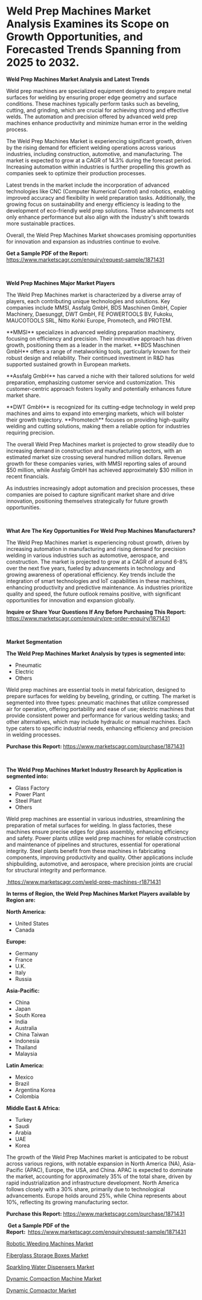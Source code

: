 <p><h1>Weld Prep Machines Market Analysis Examines its Scope on Growth Opportunities, and Forecasted Trends Spanning from 2025 to 2032.</h1></p><p><strong>Weld Prep Machines Market Analysis and Latest Trends</strong></p>
<p><p>Weld prep machines are specialized equipment designed to prepare metal surfaces for welding by ensuring proper edge geometry and surface conditions. These machines typically perform tasks such as beveling, cutting, and grinding, which are crucial for achieving strong and effective welds. The automation and precision offered by advanced weld prep machines enhance productivity and minimize human error in the welding process.</p><p>The Weld Prep Machines Market is experiencing significant growth, driven by the rising demand for efficient welding operations across various industries, including construction, automotive, and manufacturing. The market is expected to grow at a CAGR of 14.3% during the forecast period. Increasing automation within industries is further propelling this growth as companies seek to optimize their production processes. </p><p>Latest trends in the market include the incorporation of advanced technologies like CNC (Computer Numerical Control) and robotics, enabling improved accuracy and flexibility in weld preparation tasks. Additionally, the growing focus on sustainability and energy efficiency is leading to the development of eco-friendly weld prep solutions. These advancements not only enhance performance but also align with the industry's shift towards more sustainable practices. </p><p>Overall, the Weld Prep Machines Market showcases promising opportunities for innovation and expansion as industries continue to evolve.</p></p>
<p><strong>Get a Sample PDF of the Report:&nbsp;</strong> <a href="https://www.marketscagr.com/enquiry/request-sample/1871431?utm_campaign=2004&utm_medium=2&utm_source=Github&utm_content=ia&utm_term=11042025&utm_id=weld-prep-machines">https://www.marketscagr.com/enquiry/request-sample/1871431</a></p>
<p>&nbsp;</p>
<p><strong>Weld Prep Machines Major Market Players</strong></p>
<p><p>The Weld Prep Machines market is characterized by a diverse array of players, each contributing unique technologies and solutions. Key companies include MMSI, Assfalg GmbH, BDS Maschinen GmbH, Copier Machinery, Daesunggt, DWT GmbH, FE POWERTOOLS BV, Fukoku, MAUCOTOOLS SRL, Nitto Kohki Europe, Promotech, and PROTEM.</p><p>**MMSI** specializes in advanced welding preparation machinery, focusing on efficiency and precision. Their innovative approach has driven growth, positioning them as a leader in the market. **BDS Maschinen GmbH** offers a range of metalworking tools, particularly known for their robust design and reliability. Their continued investment in R&D has supported sustained growth in European markets.</p><p>**Assfalg GmbH** has carved a niche with their tailored solutions for weld preparation, emphasizing customer service and customization. This customer-centric approach fosters loyalty and potentially enhances future market share.</p><p>**DWT GmbH** is recognized for its cutting-edge technology in weld prep machines and aims to expand into emerging markets, which will bolster their growth trajectory. **Promotech** focuses on providing high-quality welding and cutting solutions, making them a reliable option for industries requiring precision.</p><p>The overall Weld Prep Machines market is projected to grow steadily due to increasing demand in construction and manufacturing sectors, with an estimated market size crossing several hundred million dollars. Revenue growth for these companies varies, with MMSI reporting sales of around $50 million, while Assfalg GmbH has achieved approximately $30 million in recent financials.</p><p>As industries increasingly adopt automation and precision processes, these companies are poised to capture significant market share and drive innovation, positioning themselves strategically for future growth opportunities.</p></p>
<p>&nbsp;</p>
<p><strong>What Are The Key Opportunities For Weld Prep Machines Manufacturers?</strong></p>
<p><p>The Weld Prep Machines market is experiencing robust growth, driven by increasing automation in manufacturing and rising demand for precision welding in various industries such as automotive, aerospace, and construction. The market is projected to grow at a CAGR of around 6-8% over the next five years, fueled by advancements in technology and growing awareness of operational efficiency. Key trends include the integration of smart technologies and IoT capabilities in these machines, enhancing productivity and predictive maintenance. As industries prioritize quality and speed, the future outlook remains positive, with significant opportunities for innovation and expansion globally.</p></p>
<p><strong>Inquire or Share Your Questions If Any Before Purchasing This Report:</strong> <a href="https://www.marketscagr.com/enquiry/pre-order-enquiry/1871431?utm_campaign=2004&utm_medium=2&utm_source=Github&utm_content=ia&utm_term=11042025&utm_id=weld-prep-machines">https://www.marketscagr.com/enquiry/pre-order-enquiry/1871431</a></p>
<p>&nbsp;</p>
<p><strong>Market Segmentation</strong></p>
<p><strong>The Weld Prep Machines Market Analysis by types is segmented into:</strong></p>
<p><ul><li>Pneumatic</li><li>Electric</li><li>Others</li></ul></p>
<p><p>Weld prep machines are essential tools in metal fabrication, designed to prepare surfaces for welding by beveling, grinding, or cutting. The market is segmented into three types: pneumatic machines that utilize compressed air for operation, offering portability and ease of use; electric machines that provide consistent power and performance for various welding tasks; and other alternatives, which may include hydraulic or manual machines. Each type caters to specific industrial needs, enhancing efficiency and precision in welding processes.</p></p>
<p><strong>Purchase this Report:&nbsp;</strong><a href="https://www.marketscagr.com/purchase/1871431?utm_campaign=2004&utm_medium=2&utm_source=Github&utm_content=ia&utm_term=11042025&utm_id=weld-prep-machines">https://www.marketscagr.com/purchase/1871431</a></p>
<p>&nbsp;</p>
<p><strong>The Weld Prep Machines Market Industry Research by Application is segmented into:</strong></p>
<p><ul><li>Glass Factory</li><li>Power Plant</li><li>Steel Plant</li><li>Others</li></ul></p>
<p><p>Weld prep machines are essential in various industries, streamlining the preparation of metal surfaces for welding. In glass factories, these machines ensure precise edges for glass assembly, enhancing efficiency and safety. Power plants utilize weld prep machines for reliable construction and maintenance of pipelines and structures, essential for operational integrity. Steel plants benefit from these machines in fabricating components, improving productivity and quality. Other applications include shipbuilding, automotive, and aerospace, where precision joints are crucial for structural integrity and performance.</p></p>
<p><a href="https://www.marketscagr.com/weld-prep-machines-r1871431?utm_campaign=2004&utm_medium=2&utm_source=Github&utm_content=ia&utm_term=11042025&utm_id=weld-prep-machines">&nbsp;https://www.marketscagr.com/weld-prep-machines-r1871431</a></p>
<p><strong>In terms of Region, the Weld Prep Machines Market Players available by Region are:</strong></p>
<p>
    <p> <strong> North America: </strong>
        <ul>
            <li>United States</li>
            <li>Canada</li>
        </ul>
        </p> 
    <p> <strong> Europe: </strong>
        <ul>
            <li>Germany</li>
            <li>France</li>
            <li>U.K.</li>
            <li>Italy</li>
            <li>Russia</li>
        </ul>
        </p> 
    <p> <strong> Asia-Pacific: </strong>
        <ul>
            <li>China</li>
            <li>Japan</li>
            <li>South Korea</li>
            <li>India</li>
            <li>Australia</li>
            <li>China Taiwan</li>
            <li>Indonesia</li>
            <li>Thailand</li>
            <li>Malaysia</li>
        </ul>
        </p> 
    <p> <strong> Latin America: </strong>
        <ul>
            <li>Mexico</li>
            <li>Brazil</li>
            <li>Argentina Korea</li>
            <li>Colombia</li>
        </ul>
        </p> 
    <p> <strong> Middle East & Africa: </strong>
        <ul>
            <li>Turkey</li>
            <li>Saudi</li>
            <li>Arabia</li>
            <li>UAE</li>
            <li>Korea</li>
        </ul>
    </p>
    </p>
<p><p>The growth of the Weld Prep Machines market is anticipated to be robust across various regions, with notable expansion in North America (NA), Asia-Pacific (APAC), Europe, the USA, and China. APAC is expected to dominate the market, accounting for approximately 35% of the total share, driven by rapid industrialization and infrastructure development. North America follows closely with a 30% share, primarily due to technological advancements. Europe holds around 25%, while China represents about 10%, reflecting its growing manufacturing sector.</p></p>
<p><strong>Purchase this Report: </strong><a href="https://www.marketscagr.com/purchase/1871431?utm_campaign=2004&utm_medium=2&utm_source=Github&utm_content=ia&utm_term=11042025&utm_id=weld-prep-machines">https://www.marketscagr.com/purchase/1871431</a></p>
<p>&nbsp;<strong>Get a Sample PDF of the Report:&nbsp;&nbsp;</strong><a href="https://www.marketscagr.com/enquiry/request-sample/1871431?utm_campaign=2004&utm_medium=2&utm_source=Github&utm_content=ia&utm_term=11042025&utm_id=weld-prep-machines">https://www.marketscagr.com/enquiry/request-sample/1871431</a></p>
<p><strong></strong></p>
<p><p><a href="https://github.com/puttslukis59/Market-Research-Report-List-1/blob/main/robotic-weeding-machines-market.md?utm_campaign=2004&utm_medium=2&utm_source=Github&utm_content=ia&utm_term=11042025&utm_id=weld-prep-machines">Robotic Weeding Machines Market</a></p><p><a href="https://github.com/saribuissawi/Market-Research-Report-List-1/blob/main/fiberglass-storage-boxes-market.md?utm_campaign=2004&utm_medium=2&utm_source=Github&utm_content=ia&utm_term=11042025&utm_id=weld-prep-machines">Fiberglass Storage Boxes Market</a></p><p><a href="https://github.com/foddekampo/Market-Research-Report-List-1/blob/main/sparkling-water-dispensers-market.md?utm_campaign=2004&utm_medium=2&utm_source=Github&utm_content=ia&utm_term=11042025&utm_id=weld-prep-machines">Sparkling Water Dispensers Market</a></p><p><a href="https://github.com/furnoirons9e/Market-Research-Report-List-1/blob/main/dynamic-compaction-machine-market.md?utm_campaign=2004&utm_medium=2&utm_source=Github&utm_content=ia&utm_term=11042025&utm_id=weld-prep-machines">Dynamic Compaction Machine Market</a></p><p><a href="https://github.com/vandelmanize/Market-Research-Report-List-1/blob/main/dynamic-compactor-market.md?utm_campaign=2004&utm_medium=2&utm_source=Github&utm_content=ia&utm_term=11042025&utm_id=weld-prep-machines">Dynamic Compactor Market</a></p></p>